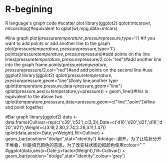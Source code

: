 # R-begining
R language's graph code
#scatter plot
library(ggplot2)
qplot(mtcars$wt,mtcars$mpg)#equivalent to qplot(wt,mpg,data=mtcars)

#line graph
plot(pressure$temperature,pressure$pressure,type='l')
#if you want to add points or add another line to the graph
plot(pressure$temperature,pressure$pressure,type='l')
points(pressure$temperature,pressure$pressure)#add points on the line
lines(pressure$temperature,pressure$pressure/2,col="red")#add another line into the graph frame
points(pressure$temperature,pressure$pressure/2,col="red")#and add points on the second line
#use ggplot2
library(ggplot2)
qplot(pressure$temperature,pressure$pressure,geom="line")#only line;another type qplot(temperature,pressure,data=pressure,geom="line")
qplot(pressure,aes(x=temperature,y=pressure)) + geom_line()#this is equivalent to the above two
qplot(temperature,presssure,data=pressure,geom=c("line","point"))#line and point together

#Bar graph
library(ggplot2)
data <-data.frame(Cultivar=rep(c('c39','c52'),c(3,3)),Date=c('d16','d20','d21','d16','d20','d21'),Weight=c(3.18,2.80,2.74,2.26,3.11,1.47))
qplot(data,aes(x=Date,y=Weight),fill=Cultivar) + geom_bar(position="dodge",stat="identity")
#dodge--避开，为了让柱状分开不堆叠，fill是填充颜色的意思，为了改变柱状图边框颜色使用colour=" "
#ggplot(data,aes(x=Date,y=factor(Weight),fill=Cultivar)) + geom_bar(position="dodge",stat="identity",colour='grey')
